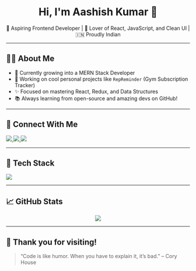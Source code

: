 <h1 align="center">Hi, I'm Aashish Kumar 👋</h1>

<p align="center">
  🚀 Aspiring Frontend Developer | 💖 Lover of React, JavaScript, and Clean UI | 🇮🇳 Proudly Indian
</p>

---

## 👨‍💻 About Me

- 🌱 Currently growing into a MERN Stack Developer
- 🔭 Working on cool personal projects like `RepReminder` (Gym Subscription Tracker)
- ✨ Focused on mastering React, Redux, and Data Structures
- 📚 Always learning from open-source and amazing devs on GitHub!

---

## 🔗 Connect With Me

<p align="left">
  <a href="https://www.linkedin.com/in/https://www.linkedin.com/in/aashikofsach/" target="_blank">
    <img src="https://img.shields.io/badge/LinkedIn-blue?style=for-the-badge&logo=linkedin" />
  </a>
  <a href="https://twitter.com/aashikofsach" target="_blank">
    <img src="https://img.shields.io/badge/Twitter-blue?style=for-the-badge&logo=twitter" />
  </a>
  <a href="mailto:ritikkamboj4314@gmail.com" target="_blank">
    <img src="https://img.shields.io/badge/Gmail-red?style=for-the-badge&logo=gmail&logoColor=white" />
  </a>
 
</p>

---

## 🧰 Tech Stack

<img src="https://skillicons.dev/icons?i=html,css,js,react,tailwind,redux,nodejs,mongodb,git" />

---

## 📈 GitHub Stats

<p align="center">
  <img src="https://github-readme-stats.vercel.app/api?username=aashikofsach&show_icons=true&theme=radical" />
</p>

---

## 💖 Thank you for visiting!

> “Code is like humor. When you have to explain it, it’s bad.” – Cory House

